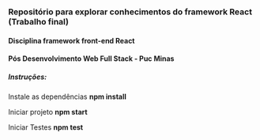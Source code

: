 ### Repositório para explorar conhecimentos do framework React (Trabalho final)

#### Disciplina framework front-end React

#### Pós Desenvolvimento Web Full Stack - Puc Minas

##### Instruções:

Instale as dependências **npm install**

Iniciar projeto **npm start**

Iniciar Testes **npm test**